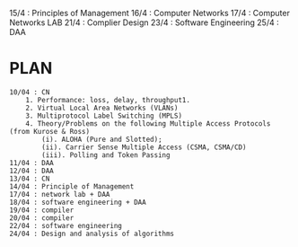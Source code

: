 15/4 : Principles of Management
16/4 : Computer Networks
17/4 : Computer Networks LAB
21/4 : Complier Design
23/4 : Software Engineering
25/4 : DAA


# PLAN
	10/04 : CN 
		1. Performance: loss, delay, throughput1. 
		2. Virtual Local Area Networks (VLANs)
		3. Multiprotocol Label Switching (MPLS)
		4. Theory/Problems on the following Multiple Access Protocols (from Kurose & Ross)
			(i). ALOHA (Pure and Slotted); 
			(ii). Carrier Sense Multiple Access (CSMA, CSMA/CD)
			(iii). Polling and Token Passing
	11/04 : DAA
	12/04 : DAA
	13/04 : CN
	14/04 : Principle of Management
	17/04 : network lab + DAA
	18/04 : software engineering + DAA
	19/04 : compiler
	20/04 : compiler
	22/04 : software engineering
	24/04 : Design and analysis of algorithms
	